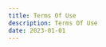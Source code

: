```yaml
---
title: Terms Of Use
description: Terms Of Use
date: 2023-01-01
---
```

<script setup>
import TermsOfUse from '../.vitepress/theme/components/TermsOfUse.vue'
</script>
<TermsOfUse />

